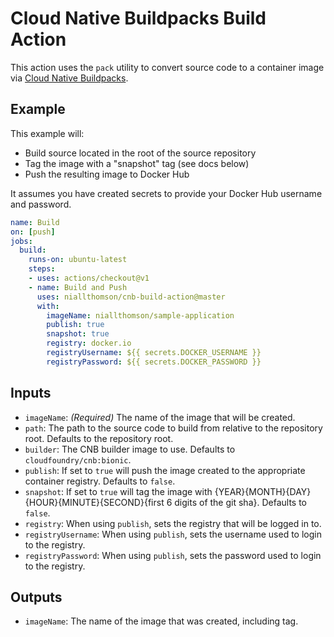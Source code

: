 # Cloud Native Buildpacks Build Action

This action uses the `pack` utility to convert source code to a container image via [Cloud Native Buildpacks](https://buildpacks.io).

## Example

This example will:
- Build source located in the root of the source repository
- Tag the image with a "snapshot" tag (see docs below)
- Push the resulting image to Docker Hub

It assumes you have created secrets to provide your Docker Hub username and password.

```yaml
name: Build
on: [push]
jobs:
  build:
    runs-on: ubuntu-latest
    steps:
    - uses: actions/checkout@v1
    - name: Build and Push
      uses: niallthomson/cnb-build-action@master
      with:
        imageName: niallthomson/sample-application
        publish: true
        snapshot: true
        registry: docker.io
        registryUsername: ${{ secrets.DOCKER_USERNAME }}
        registryPassword: ${{ secrets.DOCKER_PASSWORD }}
```

## Inputs

- `imageName`: *(Required)* The name of the image that will be created.
- `path`: The path to the source code to build from relative to the repository root. Defaults to the repository root.
- `builder`: The CNB builder image to use. Defaults to `cloudfoundry/cnb:bionic`.
- `publish`: If set to `true` will push the image created to the appropriate container registry. Defaults to `false`.
- `snapshot`: If set to `true` will tag the image with {YEAR}{MONTH}{DAY}{HOUR}{MINUTE}{SECOND}{first 6 digits of the git sha}. Defaults to `false`.
- `registry`: When using `publish`, sets the registry that will be logged in to.
- `registryUsername`: When using `publish`, sets the username used to login to the registry.
- `registryPassword`: When using `publish`, sets the password used to login to the registry.


## Outputs

- `imageName`: The name of the image that was created, including tag.